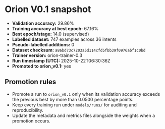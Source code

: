 # Orion V0.1 snapshot

- **Validation accuracy:** 29.86%
- **Training accuracy at best epoch:** 67.16%
- **Best epoch/stage:** 14.0 (supervised)
- **Labelled dataset:** 747 examples across 36 intents
- **Pseudo-labelled additions:** 0
- **Dataset checksum:** `a86bd73c7203a5d114cfd5fbb39f0976abf1c0bd`
- **Trainer version:** orion-trainer-0.3
- **Run timestamp (UTC):** 2025-10-22T06:30:36Z
- **Promoted to orion_v0.1:** yes

## Promotion rules
- Promote a run to `orion_v0.1` only when its validation accuracy exceeds the previous best by more than 0.0500 percentage points.
- Keep every training run under `models/runs/` for auditing and reproducibility.
- Update the metadata and metrics files alongside the weights when a promotion occurs.